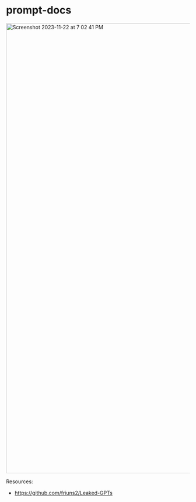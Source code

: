 # prompt-docs
<img width="1229" alt="Screenshot 2023-11-22 at 7 02 41 PM" src="https://github.com/andysingal/prompt-docs/assets/20493493/1b4c078f-ff3e-4661-8b31-e50ee97f9690">

Resources:
- https://github.com/friuns2/Leaked-GPTs
